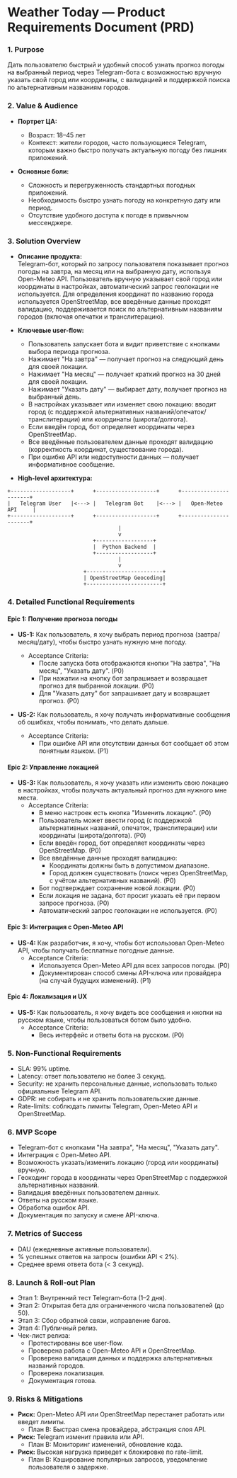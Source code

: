 # Weather Today — Product Requirements Document (PRD)

### 1. Purpose

Дать пользователю быстрый и удобный способ узнать прогноз погоды на выбранный период через Telegram-бота с возможностью вручную указать свой город или координаты, с валидацией и поддержкой поиска по альтернативным названиям городов.  

### 2. Value & Audience

- **Портрет ЦА:**  
  - Возраст: 18–45 лет  
  - Контекст: жители городов, часто пользующиеся Telegram, которым важно быстро получать актуальную погоду без лишних приложений.

- **Основные боли:**  
  - Сложность и перегруженность стандартных погодных приложений.
  - Необходимость быстро узнать погоду на конкретную дату или период.
  - Отсутствие удобного доступа к погоде в привычном мессенджере.

### 3. Solution Overview

- **Описание продукта:**  
  Telegram-бот, который по запросу пользователя показывает прогноз погоды на завтра, на месяц или на выбранную дату, используя Open-Meteo API. Пользователь вручную указывает свой город или координаты в настройках, автоматический запрос геолокации не используется. Для определения координат по названию города используется OpenStreetMap, все введённые данные проходят валидацию, поддерживается поиск по альтернативным названиям городов (включая опечатки и транслитерацию).

- **Ключевые user-flow:**  
  - Пользователь запускает бота и видит приветствие с кнопками выбора периода прогноза.
  - Нажимает "На завтра" — получает прогноз на следующий день для своей локации.
  - Нажимает "На месяц" — получает краткий прогноз на 30 дней для своей локации.
  - Нажимает "Указать дату" — выбирает дату, получает прогноз на выбранный день.
  - В настройках указывает или изменяет свою локацию: вводит город (с поддержкой альтернативных названий/опечаток/транслитерации) или координаты (широта/долгота).
  - Если введён город, бот определяет координаты через OpenStreetMap.
  - Все введённые пользователем данные проходят валидацию (корректность координат, существование города).
  - При ошибке API или недоступности данных — получает информативное сообщение.

- **High-level архитектура:**

```
+-------------------+      +-------------------+      +----------------------+
|   Telegram User   |<---> |   Telegram Bot    |<---> |   Open-Meteo API     |
+-------------------+      +-------------------+      +----------------------+
                                   |
                                   v
                           +------------------+
                           |  Python Backend  |
                           +------------------+
                                   |
                                   v
                        +------------------------+
                        | OpenStreetMap Geocoding|
                        +------------------------+
```

### 4. Detailed Functional Requirements

#### Epic 1: Получение прогноза погоды

- **US-1:** Как пользователь, я хочу выбрать период прогноза (завтра/месяц/дату), чтобы быстро узнать нужную мне погоду.  
  - Acceptance Criteria:
    - После запуска бота отображаются кнопки "На завтра", "На месяц", "Указать дату". (P0)
    - При нажатии на кнопку бот запрашивает и возвращает прогноз для выбранной локации. (P0)
    - Для "Указать дату" бот запрашивает дату и возвращает прогноз. (P0)

- **US-2:** Как пользователь, я хочу получать информативные сообщения об ошибках, чтобы понимать, что делать дальше.  
  - Acceptance Criteria:
    - При ошибке API или отсутствии данных бот сообщает об этом понятным языком. (P1)

#### Epic 2: Управление локацией

- **US-3:** Как пользователь, я хочу указать или изменить свою локацию в настройках, чтобы получать актуальный прогноз для нужного мне места.  
  - Acceptance Criteria:
    - В меню настроек есть кнопка "Изменить локацию". (P0)
    - Пользователь может ввести город (с поддержкой альтернативных названий, опечаток, транслитерации) или координаты (широта/долгота). (P0)
    - Если введён город, бот определяет координаты через OpenStreetMap. (P0)
    - Все введённые данные проходят валидацию:  
      - Координаты должны быть в допустимом диапазоне.  
      - Город должен существовать (поиск через OpenStreetMap, с учётом альтернативных названий). (P0)
    - Бот подтверждает сохранение новой локации. (P0)
    - Если локация не задана, бот просит указать её при первом запросе прогноза. (P0)
    - Автоматический запрос геолокации не используется. (P0)

#### Epic 3: Интеграция с Open-Meteo API

- **US-4:** Как разработчик, я хочу, чтобы бот использовал Open-Meteo API, чтобы получать бесплатные погодные данные.  
  - Acceptance Criteria:
    - Используется Open-Meteo API для всех запросов погоды. (P0)
    - Документирован способ смены API-ключа или провайдера (на случай будущих изменений). (P1)

#### Epic 4: Локализация и UX

- **US-5:** Как пользователь, я хочу видеть все сообщения и кнопки на русском языке, чтобы пользоваться ботом было удобно.  
  - Acceptance Criteria:
    - Весь интерфейс и ответы бота на русском. (P0)

### 5. Non-Functional Requirements

- SLA: 99% uptime.
- Latency: ответ пользователю не более 3 секунд.
- Security: не хранить персональные данные, использовать только официальные Telegram API.
- GDPR: не собирать и не хранить пользовательские данные.
- Rate-limits: соблюдать лимиты Telegram, Open-Meteo API и OpenStreetMap.

### 6. MVP Scope

- Telegram-бот с кнопками "На завтра", "На месяц", "Указать дату".
- Интеграция с Open-Meteo API.
- Возможность указать/изменить локацию (город или координаты) вручную.
- Геокодинг города в координаты через OpenStreetMap с поддержкой альтернативных названий.
- Валидация введённых пользователем данных.
- Ответы на русском языке.
- Обработка ошибок API.
- Документация по запуску и смене API-ключа.

### 7. Metrics of Success

- DAU (ежедневные активные пользователи).
- % успешных ответов на запросы (ошибки API < 2%).
- Среднее время ответа бота (< 3 секунд).

### 8. Launch & Roll‑out Plan

- Этап 1: Внутренний тест Telegram-бота (1–2 дня).
- Этап 2: Открытая бета для ограниченного числа пользователей (до 50).
- Этап 3: Сбор обратной связи, исправление багов.
- Этап 4: Публичный релиз.
- Чек-лист релиза:
  - Протестированы все user-flow.
  - Проверена работа с Open-Meteo API и OpenStreetMap.
  - Проверена валидация данных и поддержка альтернативных названий городов.
  - Проверена локализация.
  - Документация готова.

### 9. Risks & Mitigations

- **Риск:** Open-Meteo API или OpenStreetMap перестанет работать или введет лимиты.  
  - План B: Быстрая смена провайдера, абстракция слоя API.
- **Риск:** Telegram изменит правила или API.  
  - План B: Мониторинг изменений, обновление кода.
- **Риск:** Высокая нагрузка приведет к блокировке по rate-limit.  
  - План B: Кэширование популярных запросов, уведомление пользователя о задержке.